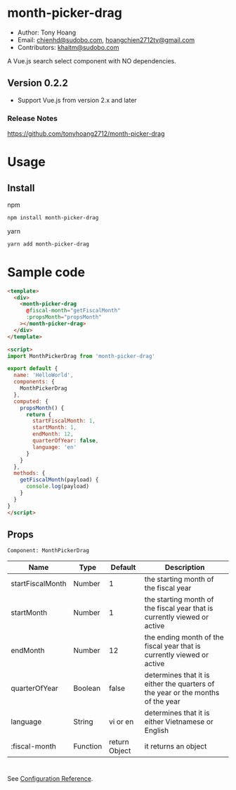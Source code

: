 # month-picker-drag

- Author: Tony Hoang
- Email: chienhd@sudobo.com, hoangchien2712tv@gmail.com
- Contributors: khaitm@sudobo.com

A Vue.js search select component with NO dependencies.

## Version 0.2.2

+ Support Vue.js from version 2.x and later

### Release Notes

<https://github.com/tonyhoang2712/month-picker-drag>

# Usage

## Install

npm
```bash
npm install month-picker-drag
```

yarn
```bash
yarn add month-picker-drag
```

# Sample code

```html
<template>
  <div>
    <month-picker-drag
      @fiscal-month="getFiscalMonth"
      :propsMonth="propsMonth"
    ></month-picker-drag>
  </div>
</template>

<script>
import MonthPickerDrag from 'month-picker-drag'

export default {
  name: 'HelloWorld',
  components: {
    MonthPickerDrag
  },
  computed: {
    propsMonth() {
      return {
        startFiscalMonth: 1,
        startMonth: 1,
        endMonth: 12,
        quarterOfYear: false,
        language: 'en'
      }
    }
  },
  methods: {
    getFiscalMonth(payload) {
      console.log(payload)
    }
  }
}
</script>
```

## Props
```Component: MonthPickerDrag```

| Name             | Type     | Default        | Description                         |
|------------------|----------|----------------|-------------------------------------|
| startFiscalMonth | Number   |  1             |the starting month of the fiscal year|
| startMonth       | Number   |  1             |the starting month of the fiscal year that is currently viewed or active|
| endMonth         | Number   |  12            |the ending month of the fiscal year that is currently viewed or active|
| quarterOfYear    | Boolean  | false          |determines that it is either the quarters of the year or the months of the year|
| language         | String   | vi or en       |determines that it is either Vietnamese or English|
| :fiscal-month    | Function | return Object  |it returns an object|

#

See [Configuration Reference](https://cli.vuejs.org/config/).
